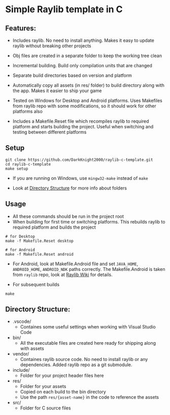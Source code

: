 # Simple Raylib template in C

## Features:

- Includes raylib. No need to install anything. Makes it easy to update raylib without breaking other projects

- Obj files are created in a separate folder to keep the working tree clean
- Incremental building. Build only compilation units that are changed
- Separate build directories based on version and platform
- Automatically copy all assets (in res/ folder) to build directory along with the app. Makes it easier to ship your game
- Tested on Windows for Desktop and Android platforms. Uses Makefiles from raylib repo with some modifications, so it should work for other platforms also
- Includes a Makefile.Reset file which recompiles raylib to required platform and starts building the project. Useful when switching and testing between different platforms


## Setup


    git clone https://github.com/DarkKnight2000/raylib-c-template.git
    cd raylib-c-template
    make setup

- If you are running on Windows, use `mingw32-make` instead of `make`

- Look at [Directory Structure](#directory-structure) for more info about folders


## Usage

- All these commands should be run in the project root
- When building for first time or switching platforms. This rebuilds raylib to required platform and builds the project
```
# for Desktop
make -f Makefile.Reset desktop

# for Android
make -f Makefile.Reset android
```

- For Android, look at Makefile.Android file and set `JAVA_HOME`, `ANDROID_HOME`, `ANDROID_NDK` paths correctly. The Makefile.Android is taken from `raylib` repo, look at [Raylib Wiki](https://github.com/raysan5/raylib/wiki/Working-for-Android) for details.

- For subsequent builds

```
make
```

## Directory Structure:

- .vscode/
  - Containes some useful settings when working with Visual Studio Code
- bin/
  - All the executable files are created here ready for shipping along with assets
- vendor/
  - Containes raylib source code. No need to install raylib or any dependencies. Added raylib repo as a git submodule.
- include/
  - Folder for your project header files here
- res/
  - Folder for your assets
  - Copied on each build to the bin directory
  - Use the path `res/{asset-name}` in the code to reference the assets
- src/
  - Folder for C source files
